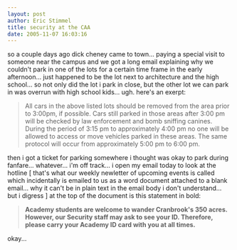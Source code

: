 ```yaml
---
layout: post
author: Eric Stimmel
title: security at the CAA
date: 2005-11-07 16:03:16
--- 
```



so a couple days ago dick cheney came to town... paying a special visit to someone near the campus and we got a long email explaining why we couldn't park in one of the lots for a certain time frame in the early afternoon... just happened to be the lot next to architecture and the high school... so not only did the lot i park in close, but the other lot we can park in was overrun with high school kids... ugh. here's an exerpt:

> All cars in the above listed lots should be removed from the area prior to 3:00pm, if possible. Cars still parked in those areas after 3:00 pm will be checked by law enforcement and bomb sniffing canines. During the period of 3:15 pm to approximately 4:00 pm no one will be allowed to access or move vehicles parked in these areas. The same protocol will occur from approximately 5:00 pm to 6:00 pm. 

then i got a ticket for parking somewhere i thought was okay to park during fanfare... whatever... i'm off track... i open my email today to look at the hotline [ that's what our weekly newletter of upcoming events is called which incidentally is emailed to us as a word document attached to a blank email... why it can't be in plain text in the email body i don't understand... but i digress ] at the top of the document is this statement in bold:

> **Academy students are welcome to wander Cranbrook's 350 acres. However, our Security staff may ask to see your ID. Therefore, please carry your Academy ID card with you at all times.**

okay...

